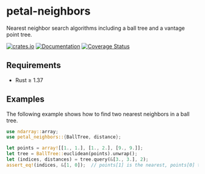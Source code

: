 # petal-neighbors

Nearest neighbor search algorithms including a ball tree and a vantage point tree.

[![crates.io](https://img.shields.io/crates/v/petal-neighbors)](https://crates.io/crates/petal-neighbors)
[![Documentation](https://docs.rs/petal-neighbors/badge.svg)](https://docs.rs/petal-neighbors)
[![Coverage Status](https://codecov.io/gh/petabi/petal-neighbors/branch/master/graphs/badge.svg)](https://codecov.io/gh/petabi/petal-neighbors)

## Requirements

* Rust ≥ 1.37

## Examples

The following example shows how to find two nearest neighbors in a ball tree.

```rust
use ndarray::array;
use petal_neighbors::{BallTree, distance};

let points = array![[1., 1.], [1., 2.], [9., 9.]];
let tree = BallTree::euclidean(points).unwrap();
let (indices, distances) = tree.query(&[3., 3.], 2);
assert_eq!(indices, &[1, 0]);  // points[1] is the nearest, points[0] the next.
```
